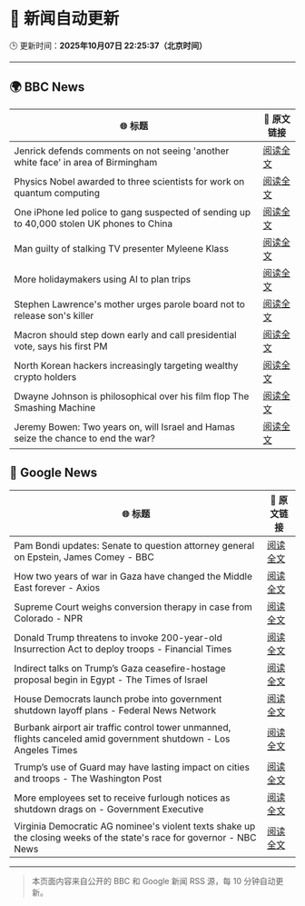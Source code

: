 # 🧠 新闻自动更新

🕒 更新时间：**2025年10月07日 22:25:37（北京时间）**

---

## 🌍 BBC News

| 🌐 标题 | 🔗 原文链接 |
|--------|-------------|
| Jenrick defends comments on not seeing 'another white face' in area of Birmingham | [阅读全文](https://www.bbc.com/news/articles/cy85zlpwne6o?at_medium=RSS&at_campaign=rss) |
| Physics Nobel awarded to three scientists for work on quantum computing | [阅读全文](https://www.bbc.com/news/articles/c98d00nq47jo?at_medium=RSS&at_campaign=rss) |
| One iPhone led police to gang suspected of sending up to 40,000 stolen UK phones to China | [阅读全文](https://www.bbc.com/news/articles/c20vlpwrzwdo?at_medium=RSS&at_campaign=rss) |
| Man guilty of stalking TV presenter Myleene Klass | [阅读全文](https://www.bbc.com/news/articles/cj0766g9edyo?at_medium=RSS&at_campaign=rss) |
| More holidaymakers using AI to plan trips | [阅读全文](https://www.bbc.com/news/articles/czdjzm2gv7qo?at_medium=RSS&at_campaign=rss) |
| Stephen Lawrence's mother urges parole board not to release son's killer | [阅读全文](https://www.bbc.com/news/articles/cewn99k9l7zo?at_medium=RSS&at_campaign=rss) |
| Macron should step down early and call presidential vote, says his first PM | [阅读全文](https://www.bbc.com/news/articles/cn0rjn3l8w2o?at_medium=RSS&at_campaign=rss) |
| North Korean hackers increasingly targeting wealthy crypto holders | [阅读全文](https://www.bbc.com/news/articles/cwy8z7wxe03o?at_medium=RSS&at_campaign=rss) |
| Dwayne Johnson is philosophical over his film flop The Smashing Machine | [阅读全文](https://www.bbc.com/news/articles/c78400jpd40o?at_medium=RSS&at_campaign=rss) |
| Jeremy Bowen: Two years on, will Israel and Hamas seize the chance to end the war? | [阅读全文](https://www.bbc.com/news/articles/cvgqyj268ljo?at_medium=RSS&at_campaign=rss) |

## 📰 Google News

| 🌐 标题 | 🔗 原文链接 |
|--------|-------------|
| Pam Bondi updates: Senate to question attorney general on Epstein, James Comey - BBC | [阅读全文](https://news.google.com/rss/articles/CBMiVEFVX3lxTE04eXRXcFBGWFZBVlctT1dscDh1OTdKRGFqTHVmZ1hHSUpTY1ozczV5bTlmVGxWRmpXY19WVXRraFZpc0JJTU9GbEkwbFMxT0JwY2R5eg?oc=5) |
| How two years of war in Gaza have changed the Middle East forever - Axios | [阅读全文](https://news.google.com/rss/articles/CBMigAFBVV95cUxPd3Y5VC1xNDZfUVRJWERCZ0FhWkhvOGJZVXJ6Ul9feGdLakl1QXhxOXZHdWRISlNNaDRfYlk4QmZVNFUzTTl1eGQwUTYyVzRrMkwwQ2h5d1VzX0RZNGo0TFQyLVJna0haY09DWnJ0UGVzUk5mV1FWNkFxZURYbTQtcw?oc=5) |
| Supreme Court weighs conversion therapy in case from Colorado - NPR | [阅读全文](https://news.google.com/rss/articles/CBMijwFBVV95cUxPaEpha3BrQUJ0V2RZZFl1elgyTVFGUlJDUHN1SFRoYWpTS082ZUZPZUU5N05IT1Q3NlBETlk5QmdhWm9zc2dMYUNkTExqOU5oSlVJbi1nYngteDVmS1RfMmV6bEdVNU5NdzQ3OHcxTkVfX05iSnVxZWVsNVRrOEdqZlAwNXBQd2NKNlVjN1Nvdw?oc=5) |
| Donald Trump threatens to invoke 200-year-old Insurrection Act to deploy troops - Financial Times | [阅读全文](https://news.google.com/rss/articles/CBMicEFVX3lxTE9vWjRLZUMzejQ4VDdONEpYa0NnbWptcmJ2WTVWR1J3U2pHT3RkOVJNMWxCUG96d2Q3M2pkWVQ3MlRoUWNJcEVTWTBCSkxZQWZ6eU9ZcFFBTGhvNDlXWDJmUjVrYW13bkNVTXNyejZLN2Y?oc=5) |
| Indirect talks on Trump’s Gaza ceasefire-hostage proposal begin in Egypt - The Times of Israel | [阅读全文](https://news.google.com/rss/articles/CBMipAFBVV95cUxNSE9Zb2Z2UmpieF9nWVF1UUxpcFJkbTB5TVFjcExERWpzcEN2THd4U1ZjZkgtSkI3ZHZZNGdjSEtlQ0NLa01XWHJQWEtkTGhQbXctWkZZV3JLbGZuNkd3ZmJIaGRjcXdROHJjbE5BZ2UwM1ZwSTFMZFJGVnlYS05rMkpVelFfN3FYYmlpOVpKTU95SEptbTljVy1zZEFaSFVQdGYzNNIBqgFBVV95cUxQWmI1QnU1eVZqMS12NXJ0T1JYOWpNYXQ3U0VNOFBEcS1rRDV4Q3pvYnB0UUdMSXNPQ0RrTk91STZzYks0dDR0ZmFaZ1J1UXpCUUJSX2d0Q2xndlp3UzhTOWxKcDBPbVluWG5YOU9Xa0hZSkhubG5ZUXhSTVBPVzd5YzhmWF9ybnhmdFVaNURqT0wzUU9TZkZJdDFDZ3ZQSWtmQ1B0LXJQbXVwUQ?oc=5) |
| House Democrats launch probe into government shutdown layoff plans - Federal News Network | [阅读全文](https://news.google.com/rss/articles/CBMixAFBVV95cUxQYlROTlVYQ0VucEVQUGgtZFRXMFFFNGhzd3pud3dnaFRtMkI1Rk5ZT19yNlZmM0RSOTRyM1FEc09qT2xNOTRnbnFBbW9YaFhjWjV2azBTWHlVNVRkampFNHF5ZjB2b3l2eWZDR3VrcngxUFpsSE84N1dXTDNocmxFazFKZDI3RGNUblQ0LUZFSVB3QjVVSUxYNGk1eDByOVpJSTVaSXB2ZXRKUjUyaks1XzA2cUtFcnAxVEdLVkZyMTA5Z2Fy?oc=5) |
| Burbank airport air traffic control tower unmanned, flights canceled amid government shutdown - Los Angeles Times | [阅读全文](https://news.google.com/rss/articles/CBMi1gFBVV95cUxNT0tURFZpaHk3N2tBbHRYWWxVS3N3d0pPYndzNF9EZ1N1dlZtQjh6WTZTanFwQUVXS0huVGRLM2VScjlfTkd5QnhuRzBqQUY5NWhqYUxwc05YQXp3X0R3alRyaFBIVzg1bWpCZmp1cTZYTWM3SW9RYnlrcVJDSktOV3k1VkU2RFdiQ0ZiM3JQVk9OT2x0dVlUUk5YWXJBMVRtOVlKLWRCbWk3UnBxakx6MUtpcWo4dldoYnBLNjhnOGptcjFQZWMtc3Etb3o1em9UcW5PUDJ3?oc=5) |
| Trump’s use of Guard may have lasting impact on cities and troops - The Washington Post | [阅读全文](https://news.google.com/rss/articles/CBMinwFBVV95cUxNQ0QzaEt4RTVhd0czanVzMFNoazRMVHhrYVNqODFPcDkwRXZFS1FlNTFCRDJsckxMRmVGc3FrNGVfTkJBVUZkZ3J1c2hEOFR6ckJHTHc2QV85U1kwZ3NLdXN1aXcyMVNyeWpScEp2UVBxclBkczZZNWFuT3VsV3BzZWJqajFzUDB4em9WTWkydFgyejYyTFVEZVl6OGhBbHc?oc=5) |
| More employees set to receive furlough notices as shutdown drags on - Government Executive | [阅读全文](https://news.google.com/rss/articles/CBMirAFBVV95cUxObWhPWVdqVXhiRHVjS0o4RVRIVWlILVg4cVo2SXd4SUkyaG9NemhQeTR4RnN0d0dUREpCaGloa2tCbEppY0c0UG0tUUNscFE0Qlk0ajBUX2N6bXRhY3cxelNhTW9kWXkzQjJSNzhUZURiU2Z3NWxOeUp5N2J0dEpqdGNIQzNvY21RRzg3S2R5dU1MdkZSMEkwRjZwSkV6RXVjNWRxUERMNDZjMk00?oc=5) |
| Virginia Democratic AG nominee's violent texts shake up the closing weeks of the state's race for governor - NBC News | [阅读全文](https://news.google.com/rss/articles/CBMisAFBVV95cUxQWDAxb1RxVlJ1SjNxR2dRREs2WnROY091YjU0VmJoM0Itb2FaSjVwdWZiMEo3TDh4aUtfQjl5UEhQRUdybGtXVlBHNFo4Y3VsUTBISnJXeUN6elgwYXJ6SGVmOTNkbVlhUVZoeUlfczU4S2h5ekRNQTlsR0NpNUxndG9sWDhaOWdNVHc4ZDVQQ0ljUWdjSXdpVXQzREFLOGFSbDJBS2c3NkltZnFlWmJna9IBVkFVX3lxTE82dWYxS3RYTU56TFNkYktWZEdraWJoMmVlbWNsWjAtcFU2ZWhhbE8yeG5nVnQwdk9FWTl4aklPdklweDVsU0xoVFFKc0NEXzlreVZyM21R?oc=5) |

---
> 本页面内容来自公开的 BBC 和 Google 新闻 RSS 源，每 10 分钟自动更新。